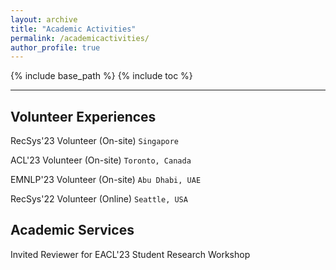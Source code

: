 ```yaml
---
layout: archive
title: "Academic Activities"
permalink: /academicactivities/
author_profile: true
---
```



{% include base_path %}
{% include toc %}

---

## Volunteer Experiences

RecSys'23 Volunteer (On-site)   `Singapore`

ACL'23 Volunteer (On-site)   `Toronto, Canada`

EMNLP'23 Volunteer (On-site)   `Abu Dhabi, UAE`

RecSys'22 Volunteer (Online)   `Seattle, USA`


## Academic Services

Invited Reviewer for EACL'23 Student Research Workshop

